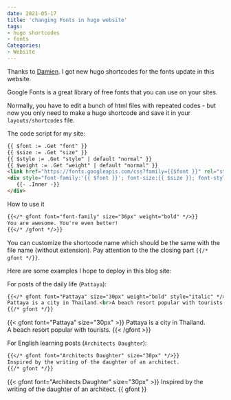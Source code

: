 ```yaml
---
date: 2021-05-17
title: 'changing Fonts in hugo website'
tags:
- hugo shortcodes
- fonts
Categories:
- Website
---
```


Thanks to [Damien](https://damien.co/blog/2020-06-20-use-custom-fonts-typography-hugo-shortcode/).
I got new hugo shortcodes for the
fonts update in this website.

Google Fonts is a great library of free fonts that you can use
on your sites.

Normally, you have to edit a bunch of
html files with repeated codes - but now
you only need to make a hugo shortcode
and save it in your `layouts/shortcodes` file.

 The code script for my site:

 ```md
{{ $font := .Get "font" }}
{{ $size := .Get "size" }}
{{ $style := .Get "style" | default "normal" }}
{{ $weight := .Get "weight" | default "normal" }}
<link href="https://fonts.googleapis.com/css?family={{$font }}" rel="stylesheet" type="text/css">
<div style="font-family:'{{ $font }}'; font-size:{{ $size }}; font-style:{{ $style}}; font-weight:{{ $weight }}">
    {{- .Inner -}}
</div>
```
How to use it
```md
{{</* gfont font="font-family" size="36px" weight="bold" */>}}
You are awesome. You're even better!
{{</* /gfont */>}}
```
You can customize the shortcode name which should be the same with the file name (without extension). Pay attention to the the closing part `{{/* gfont */}}`.

Here are some examples I hope to deploy in this blog site:

For posts of the daily life (`Pattaya`):

```md
{{</* gfont font="Pattaya" size="30px" weight="bold" style="italic" */>}}
Pattaya is a city in Thailand.<br>A beach resort popular with tourists.
{{/* gfont */}}
```

{{< gfont font="Pattaya" size="30px" >}}
Pattaya is a city in Thailand.<br>A beach resort popular with tourists.
{{< /gfont >}}

For English learning posts (`Architects Daughter`):
 ```md
 {{</* gfont font="Architects Daughter" size="30px" */>}}
 Inspired by the writing of the daughter of an architect.
 {{/* gfont */}}
 ```

 {{< gfont font="Architects Daughter" size="30px" >}}
 Inspired by the writing of the daughter of an architect.
 {{ gfont }}

 

